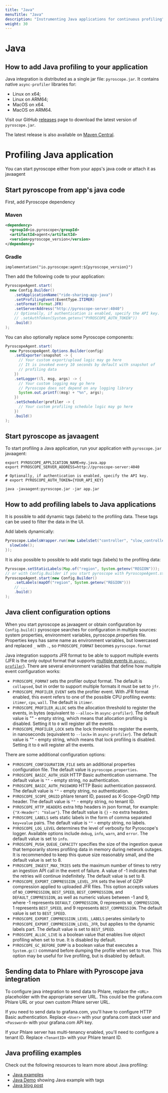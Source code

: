 ```yaml
---
title: "Java"
menuTitle: "Java"
description: "Instrumenting Java applications for continuous profiling"
weight: 30
---
```


# Java

## How to add Java profiling to your application

Java integration is distributed as a single jar file: `pyroscope.jar`. It contains native `async-profiler` libraries for:

* Linux on x64;
* Linux on ARM64;
* MacOS on x64.
* MacOS on ARM64.

Visit our GitHub [releases](https://github.com/pyroscope-io/pyroscope-java/releases) page to download the latest version of `pyroscope.jar`.

The latest release is also available on [Maven Central](https://search.maven.org/artifact/io.pyroscope/agent).

# Profiling Java application

You can start pyroscope either from your apps's java code or attach it as javaagent

## Start pyroscope from app's java code
First, add Pyroscope dependency

### Maven
```xml
<dependency>
  <groupId>io.pyroscope</groupId>
  <artifactId>agent</artifactId>
  <version>pyroscope_version</version>
</dependency>
```

### Gradle
```shell
implementation("io.pyroscope:agent:${pyroscope_version}")
```

Then add the following code to your application:
```java
PyroscopeAgent.start(
  new Config.Builder()
    .setApplicationName("ride-sharing-app-java")
    .setProfilingEvent(EventType.ITIMER)
    .setFormat(Format.JFR)
    .setServerAddress("http://pyroscope-server:4040")
    // Optionally, if authentication is enabled, specify the API key.
    // .setAuthToken(System.getenv("PYROSCOPE_AUTH_TOKEN"))
    .build()
);
```

You can also optionally replace some Pyroscope components:
```java
PyroscopeAgent.start(
  new PyroscopeAgent.Options.Builder(config)
    .setExporter(snapshot -> {
      // Your custom export/upload logic may go here
      // It is invoked every 10 seconds by default with snapshot of 
      // profiling data
    })
    .setLogger((l, msg, args) -> {
      // Your custom logging may go here
      // Pyroscope does not depend on any logging library
      System.out.printf((msg) + "%n", args);
    })
    .setScheduler(profiler -> {
      // Your custom profiling schedule logic may go here
    })
    .build()
);
```

## Start pyroscope as javaagent
To start profiling a Java application, run your application with `pyroscope.jar` javaagent:

```shell
export PYROSCOPE_APPLICATION_NAME=my.java.app
export PYROSCOPE_SERVER_ADDRESS=http://pyroscope-server:4040

# Optionally, if authentication is enabled, specify the API key.
# export PYROSCOPE_AUTH_TOKEN={YOUR_API_KEY}

java -javaagent:pyroscope.jar -jar app.jar
```

## How to add profiling labels to Java applications

It is possible to add dynamic tags (labels) to the profiling data. These tags can be used to filter the data in the UI.

Add labels dynamically:
```java
Pyroscope.LabelsWrapper.run(new LabelsSet("controller", "slow_controller"), () -> {
  slowCode();
});
```

It is also possible to possible to add static tags (labels) to the profiling data:

```java
Pyroscope.setStaticLabels(Map.of("region", System.getenv("REGION")));
// or with Config.Builder if you start pyroscope with PyroscopeAgent.start
PyroscopeAgent.start(new Config.Builder()
    .setLabels(mapOf("region", System.getenv("REGION")))
    // ...
    .build()
);
```

## Java client configuration options

When you start pyroscope as javaagent or obtain configuration by `Config.build()` pyroscope searches 
for configuration in multiple sources: system properties, environment variables, pyroscope.properties file. Properties keys has same name as environment variables, but lowercased and replaced `_` with `.`, so `PYROSCOPE_FORMAT` becomes `pyroscope.format`

Java integration supports JFR format to be able to support multiple events (JFR is the only output format that supports [multiple events in `async-profiler`](https://github.com/jvm-profiling-tools/async-profiler#multiple-events)). There are several environment variables that define how multiple event configuration works:

* `PYROSCOPE_FORMAT` sets the profiler output format. The default is `collapsed`, but in order to support multiple formats it must be set to `jfr`.
* `PYROSCOPE_PROFILER_EVENT` sets the profiler event. With JFR format enabled, this event refers to one of the possible CPU profiling events: `itimer`, `cpu`, `wall`. The default is `itimer`.
* `PYROSCOPE_PROFILER_ALLOC` sets the allocation threshold to register the events, in bytes (equivalent to `--alloc=` in `async-profiler`). The default value is "" - empty string, which means that allocation profiling is disabled. Setting it to `0` will register all the events.
* `PYROSCOPE_PROFILER_LOCK` sets the lock threshold to register the events, in nanoseconds (equivalent to `--lock=` in `async-profiler`). The default value is "" - empty string, which means that lock profiling is disabled. Setting it to `0` will register all the events.

There are some additional configuration options:

* `PYROSCOPE_CONFIGURATION_FILE` sets an additional properties configuration file. The default value is `pyroscope.properties`.
* `PYROSCOPE_BASIC_AUTH_USER` HTTP Basic authentication username. The default value is `""` - empty string, no authentication.
* `PYROSCOPE_BASIC_AUTH_PASSWORD` HTTP Basic authentication password. The default value is `""` - empty string, no authentication.
* `PYROSCOPE_SCOPE_ORGID` phlare tenant ID, passed as X-Scope-OrgID http header. The default value is `""` - empty string, no tenant ID.
* `PYROSCOPE_HTTP_HEADERS` extra http headers in json format, for example: `{"X-Header": "Value"}`. The default value is `{}` - no extra headers.
* `PYROSCOPE_LABELS` sets static labels in the form of comma separated `key=value` pairs. The default value is `""` - empty string, no labels.
* `PYROSCOPE_LOG_LEVEL` determines the level of verbosity for Pyroscope's logger. Available options include `debug`, `info`, `warn`, and `error`. The default value is set to `info`.
* `PYROSCOPE_PUSH_QUEUE_CAPACITY` specifies the size of the ingestion queue that temporarily stores profiling data in memory during network outages. It is recommended to keep this queue size reasonably small, and the default value is set to 8.
* `PYROSCOPE_INGEST_MAX_TRIES` sets the maximum number of times to retry an ingestion API call in the event of failure. A value of -1 indicates that the retries will continue indefinitely. The default value is set to 8.
* `PYROSCOPE_EXPORT_COMPRESSION_LEVEL_JFR`  sets the level of GZIP compression applied to uploaded JFR files. This option accepts values of `NO_COMPRESSION`, `BEST_SPEED`, `BEST_COMPRESSION`, and `DEFAULT_COMPRESSION`, as well as numeric values between -1 and 9, where -1 represents `DEFAULT_COMPRESSION`, 0 represents `NO_COMPRESSION`, 1 represents `BEST_SPEED`, and 9 represents `BEST_COMPRESSION`. The default value is set to `BEST_SPEED`.
* `PYROSCOPE_EXPORT_COMPRESSION_LEVEL_LABELS` perates similarly to `PYROSCOPE_EXPORT_COMPRESSION_LEVEL_JFR`, but applies to the dynamic labels part. The default value is set to `BEST_SPEED`.
* `PYROSCOPE_ALLOC_LIVE` is a boolean value that enables live object profiling when set to true. It is disabled by default.
* `PYROSCOPE_GC_BEFORE_DUMP`  is a boolean value that executes a `System.gc()` command before dumping the profile when set to true. This option may be useful for live profiling, but is disabled by default.

## Sending data to Phlare with Pyroscope java integration

To configure java integration to send data to Phlare, replace the `<URL>` placeholder with the appropriate server URL. This could be the grafana.com Phlare URL or your own custom Phlare server URL.

If you need to send data to grafana.com, you'll have to configure HTTP Basic authentication. Replace `<User>` with your grafana.com stack user and `<Password>` with your grafana.com API key.

If your Phlare server has multi-tenancy enabled, you'll need to configure a tenant ID. Replace `<TenantID>` with your Phlare tenant ID.

## Java profiling examples

Check out the following resources to learn more about Java profiling:
- [Java examples](https://github.com/grafana/pyroscope/tree/main/examples/java-jfr/rideshare)
- [Java Demo](https://demo.pyroscope.io/?query=rideshare-app-java.itimer%7B%7D) showing Java example with tags
- [Java blog post](https://github.com/grafana/pyroscope/tree/main/examples/java-jfr/rideshare#readme)